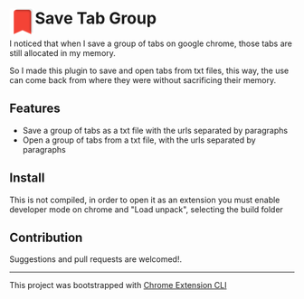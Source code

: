 # <img src="public/icons/icon_48.png" width="45" align="left"> Save Tab Group

  I noticed that when I save a group of tabs on google chrome, those tabs are still allocated in my memory.
  
  So I made this plugin to save and open tabs from txt files, this way, the use can come back from where they were
without sacrificing their memory.

## Features

- Save a group of tabs as a txt file with the urls separated by paragraphs
- Open a group of tabs from a txt file, with the urls separated by paragraphs

## Install

This is not compiled, in order to open it as an extension you must enable developer mode on chrome and "Load unpack", selecting the build folder

## Contribution

Suggestions and pull requests are welcomed!.

---

This project was bootstrapped with [Chrome Extension CLI](https://github.com/dutiyesh/chrome-extension-cli)

